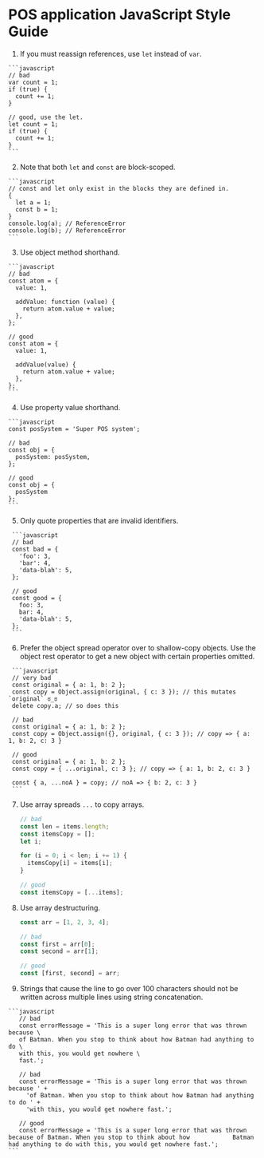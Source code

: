 #  POS application JavaScript Style Guide
   1. If you must reassign references, use `let` instead of `var`.

    ```javascript
    // bad
    var count = 1;
    if (true) {
      count += 1;
    }

    // good, use the let.
    let count = 1;
    if (true) {
      count += 1;
    }
    ```
   2. Note that both `let` and `const` are block-scoped.

    ```javascript
    // const and let only exist in the blocks they are defined in.
    {
      let a = 1;
      const b = 1;
    }
    console.log(a); // ReferenceError
    console.log(b); // ReferenceError
    ```
   3. Use object method shorthand.

    ```javascript
    // bad
    const atom = {
      value: 1,

      addValue: function (value) {
        return atom.value + value;
      },
    };

    // good
    const atom = {
      value: 1,

      addValue(value) {
        return atom.value + value;
      },
    };
    ```
   4. Use property value shorthand. 

    ```javascript
    const posSystem = 'Super POS system';

    // bad
    const obj = {
      posSystem: posSystem,
    };

    // good
    const obj = {
      posSystem
    };
    ```
   5. Only quote properties that are invalid identifiers.

     ```javascript
     // bad
     const bad = {
       'foo': 3,
       'bar': 4,
       'data-blah': 5,
     };

     // good
     const good = {
       foo: 3,
       bar: 4,
       'data-blah': 5,
     };
     ```
   6. Prefer the object spread operator over to shallow-copy objects. Use the object rest operator to get a new object with certain properties omitted.

     ```javascript
     // very bad
     const original = { a: 1, b: 2 };
     const copy = Object.assign(original, { c: 3 }); // this mutates `original` ಠ_ಠ
     delete copy.a; // so does this

     // bad
     const original = { a: 1, b: 2 };
     const copy = Object.assign({}, original, { c: 3 }); // copy => { a: 1, b: 2, c: 3 }

     // good
     const original = { a: 1, b: 2 };
     const copy = { ...original, c: 3 }; // copy => { a: 1, b: 2, c: 3 }

     const { a, ...noA } = copy; // noA => { b: 2, c: 3 }
     ```
   7. Use array spreads `...` to copy arrays.

       ```javascript
       // bad
       const len = items.length;
       const itemsCopy = [];
       let i;

       for (i = 0; i < len; i += 1) {
         itemsCopy[i] = items[i];
       }

       // good
       const itemsCopy = [...items];
       ```
   8. Use array destructuring. 
    
       ```javascript
       const arr = [1, 2, 3, 4];

       // bad
       const first = arr[0];
       const second = arr[1];

       // good
       const [first, second] = arr;
       ``` 
   9. Strings that cause the line to go over 100 characters should not be written across multiple lines using string concatenation.

    ```javascript
       // bad
       const errorMessage = 'This is a super long error that was thrown because \
       of Batman. When you stop to think about how Batman had anything to do \
       with this, you would get nowhere \
       fast.';

       // bad
       const errorMessage = 'This is a super long error that was thrown because ' +
         'of Batman. When you stop to think about how Batman had anything to do ' +
         'with this, you would get nowhere fast.';

       // good
       const errorMessage = 'This is a super long error that was thrown because of Batman. When you stop to think about how            Batman had anything to do with this, you would get nowhere fast.';
    ```

